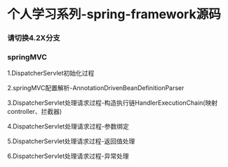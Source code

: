 <h1>个人学习系列-spring-framework源码</h1>
<h3>请切换4.2X分支</h3>
<h3>springMVC</h3>
<p>1.DispatcherServlet初始化过程</p>
<p>2.springMVC配置解析-AnnotationDrivenBeanDefinitionParser
<p>3.DispatcherServlet处理请求过程-构造执行链HandlerExecutionChain(映射controller、拦截器)</p>
<p>4.DispatcherServlet处理请求过程-参数绑定</p>
<p>5.DispatcherServlet处理请求过程-返回值处理</p>
<p>6.DispatcherServlet处理请求过程-异常处理</p>
 
